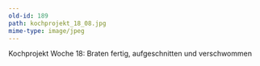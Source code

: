 ```yaml
---
old-id: 189
path: kochprojekt_18_08.jpg
mime-type: image/jpeg
---
```

Kochprojekt Woche 18:
Braten fertig, aufgeschnitten und verschwommen
